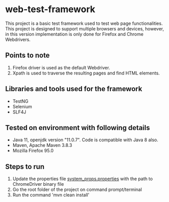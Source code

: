 # web-test-framework

This project is a basic test framework used to test web page functionalities.
This project is designed to support multiple browsers and devices, however, in this version
implementation is only done for Firefox and Chrome Webdrivers.


Points to note
--------------

1) Firefox driver is used as the default Webdriver.
2) Xpath is used to traverse the resulting pages and find HTML elements.

Libraries and tools used for the framework
------------------------------------------

- TestNG
- Selenium
- SLF4J

Tested on environment with following details
--------------------------------------------

- Java 11, openjdk version "11.0.7".  Code is compatible with Java 8 also.
- Maven, Apache Maven 3.8.3
- Mozilla Firefox 95.0

Steps to run
--------------
1. Update the properties file [system_props.properties](src/main/resources/system_props.properties) with the path to ChromeDriver binary file
2. Go the root folder of the project on command prompt/terminal
3. Run the command 'mvn clean install'